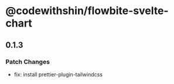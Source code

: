 # @codewithshin/flowbite-svelte-chart

## 0.1.3

### Patch Changes

- fix: install prettier-plugin-tailwindcss
